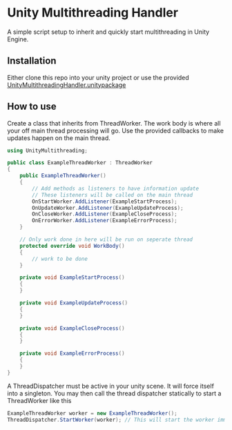﻿# Unity Multithreading Handler
A simple script setup to inherit and quickly start multithreading in Unity Engine.

## Installation
Either clone this repo into your unity project or use the provided [UnityMultithreadingHandler.unitypackage](https://github.com/rhedgeco/UnityMultithreadingHandler/releases)

## How to use
Create a class that inherits from ThreadWorker.
The work body is where all your off main thread processing will go.
Use the provided callbacks to make updates happen on the main thread.
```c#
using UnityMultithreading;

public class ExampleThreadWorker : ThreadWorker
{
    public ExampleThreadWorker()
    {
        // Add methods as listeners to have information update
        // These listeners will be called on the main thread
        OnStartWorker.AddListener(ExampleStartProcess);
        OnUpdateWorker.AddListener(ExampleUpdateProcess);
        OnCloseWorker.AddListener(ExampleCloseProcess);
        OnErrorWorker.AddListener(ExampleErrorProcess);
    }

    // Only work done in here will be run on seperate thread
    protected override void WorkBody()
    {
        // work to be done
    }

    private void ExampleStartProcess()
    {
    }

    private void ExampleUpdateProcess()
    {
    }

    private void ExampleCloseProcess()
    {
    }

    private void ExampleErrorProcess()
    {
    }
}
```
A ThreadDispatcher must be active in your unity scene. It will force itself into a singleton.
You may then call the thread dispatcher statically to start a ThreadWorker like this
```c#
ExampleThreadWorker worker = new ExampleThreadWorker();
ThreadDispatcher.StartWorker(worker); // This will start the worker immediately
```